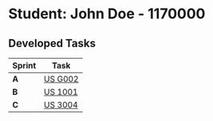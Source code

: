 # Student: John Doe - 1170000

## Developed Tasks


| Sprint | Task     |
|--------|--------------------|
| **A**  | [US G002](../us_g002/readme.md) |
| **B**  | [US 1001](../SPRINT%20B/template-US/readme.md) |
| **C**  | [US 3004](../SPRINT%20B/US_1002-%20Create%20a%20Course/readme.md) |
